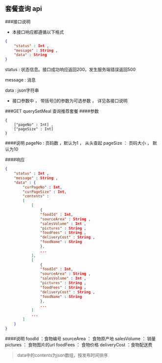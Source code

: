 ## 套餐查询 api

###接口说明

- 本接口响应都遵循以下格式

```json
{
	"status" : Int ,
	"message" : String ,
	"data" : String
}
```

status : 状态信息。接口成功响应返回200，发生服务端错误返回500

message : 消息

data : json字符串

- 接口参数中 ， 带括号[]的参数为可选参数 ， 详见各接口说明

###GET querySetMeal 查询推荐套餐
####参数

	{
		["pageNo" : Int] ,
		["pageSize" : Int]
	}

####说明
pageNo : 页码数 ，默认为1 ， 从头查起
pageSize ： 页码大小 ， 默认为10

####响应

```json
{
	"status" : Int , 
	"message" : String ,
	"data" : {
		"curPageNo" : Int,
		"curPageSize" : Int,
		"contents" :
		[
			[
				{
				"foodId" : Int,
				"sourceArea" : String ,
				"salesVolume" : Int ,
				"pictures" : String ,
				"foodFees" : String ,
				"deliveryCost" : String ,
				"foodName" : String
				},
				...
			],
			[
				{
				"foodId" : Int,
				"sourceArea" : String ,
				"salesVolume" : Int ,
				"pictures" : String ,
				"foodFees" : String ,
				"deliveryCost" : String ,
				"foodName" : String
				},
				...
			]
			...
		]
	}
}
```

####说明
foodId ：食物编号
sourceArea ： 食物原产地
salesVolume ： 销量
pictures ： 食物图片的url
foodFees ： 食物价格
deliveryCost ：食物配送费
> data中的contents为json数组，按发布时间排序